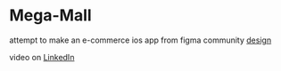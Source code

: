 # Mega-Mall
attempt to make an e-commerce ios app
from figma community
[design](https://www.figma.com/file/qlqfcxV2osGhV6xIHSoatM/E-Commerce-Mobile-Apps-%231-(Community)?type=design&node-id=0-1&mode=design&t=TrjU1HLfgFcX8Vc8-0)

video on [LinkedIn](https://www.linkedin.com/feed/update/urn:li:activity:7128503812578820096/)

